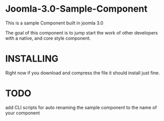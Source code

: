 Joomla-3.0-Sample-Component
===========================

This is a sample Component built in joomla 3.0

The goal of this component is to jump start the work of other developers with a native, and core  style component. 

INSTALLING 
===========================
Right now if you download and compress the file it should install just fine. 

TODO
==========================
add CLI scripts for auto renaming the  sample component to the name of your component
